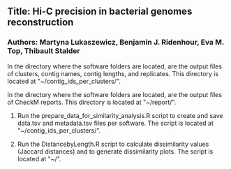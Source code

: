 ## Title: Hi-C precision in bacterial genomes reconstruction

### Authors: Martyna Lukaszewicz, Benjamin J. Ridenhour, Eva M. Top, Thibault Stalder





In the directory where the software folders are located, are the output files of clusters, contig names, contig lengths, and replicates. This directory is located at "~/contig_ids_per_clusters/".

In the directory where the software folders are located, are the output files of CheckM reports.  This directory is located at "~/report/".





1. Run the prepare_data_for_similarity_analysis.R script to create and save data.tsv and metadata.tsv files per software. The script is located at "~/contig_ids_per_clusters/".

2. Run the DistancebyLength.R script to calculate dissimilarity values (Jaccard distances) and to generate dissimilarity plots. The script is located at "~/".
